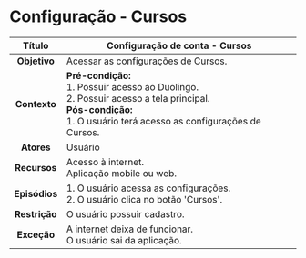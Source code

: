 # Configuração - Cursos

| **Título** | Configuração de conta - Cursos |
| :--------: | --------------- |
| **Objetivo** | Acessar as configurações de Cursos. |
| **Contexto** | **Pré-condição:** <br/>1. Possuir acesso ao Duolingo. <br/>2. Possuir acesso a tela principal.<br/>**Pós-condição:** <br/>1. O usuário terá acesso as configurações de Cursos. |
| **Atores** | Usuário |
| **Recursos** | Acesso à internet. <br/>Aplicação mobile ou web. |
| **Episódios** | 1. O usuário acessa as configurações.<br/>2. O usuário clica no botão 'Cursos'. |
| **Restrição** | O usuário possuir cadastro. |
| **Exceção** | A internet deixa de funcionar. <br/>O usuário sai da aplicação. |